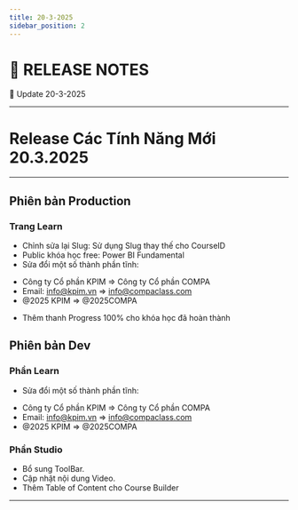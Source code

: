 ```yaml
---
title: 20-3-2025
sidebar_position: 2
---
```


# 🌟 RELEASE NOTES 

🌟 Update 20-3-2025

---

# Release Các Tính Năng Mới 20.3.2025

---

 
## Phiên bản Production

### Trang Learn
- Chỉnh sửa lại Slug: Sử dụng Slug thay thế cho CourseID
- Public khóa học free: Power BI Fundamental 
- Sửa đổi một số thành phần tĩnh:
+ Công ty Cổ phần KPIM => Công ty Cổ phần COMPA
+ Email: info@kpim.vn => info@compaclass.com
+ @2025 KPIM => @2025COMPA
- Thêm thanh Progress 100% cho khóa học đã hoàn thành

## Phiên bản Dev

### Phần Learn 
- Sửa đổi một số thành phần tĩnh:
+ Công ty Cổ phần KPIM => Công ty Cổ phần COMPA
+ Email: info@kpim.vn => info@compaclass.com
+ @2025 KPIM => @2025COMPA

### Phần Studio
- Bổ sung ToolBar.
- Cập nhật nội dung Video.
- Thêm Table of Content cho Course Builder


---

